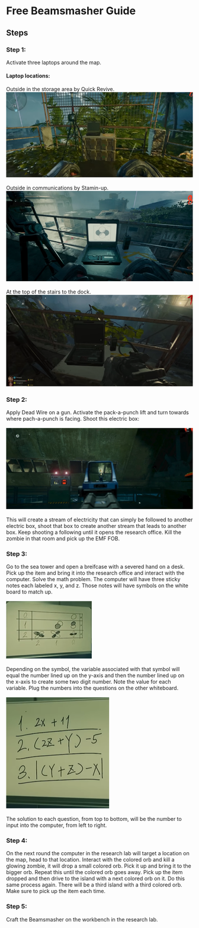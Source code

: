 # Free Beamsmasher Guide

## Steps

### Step 1:
Activate three laptops around the map.

#### Laptop locations:
Outside in the storage area by Quick Revive.\
![alt text](images/img10.png)\
\
Outside in communications by Stamin-up.\
![alt text](images/img11.png)\
\
At the top of the stairs to the dock.\
![alt text](images/img12.png)

### Step 2:
Apply Dead Wire on a gun. Activate the pack-a-punch lift and turn towards where pach-a-punch is facing. Shoot this electric box:\
\
![alt text](images/img13.png)\
\
This will create a stream of electricity that can simply be followed to another electric box, shoot that box to create another stream that leads to another box. Keep shooting a following until it opens the research office. Kill the zombie in that room and pick up the EMF FOB.

### Step 3:
Go to the sea tower and open a breifcase with a severed hand on a desk. Pick up the item and bring it into the research office and interact with the computer. Solve the math problem. The computer will have three sticky notes each labeled x, y, and z. Those notes will have symbols on the white board to match up.\
\
![alt text](images/img14.png)\
\
Depending on the symbol, the variable associated with that symbol will equal the number lined up on the y-axis and then the number lined up on the x-axis to create some two digit number. Note the value for each variable. Plug the numbers into the questions on the other whiteboard.\
\
![alt text](images/img15.png)\
\
The solution to each question, from top to bottom, will be the number to input into the computer, from left to right.

### Step 4:
On the next round the computer in the research lab will target a location on the map, head to that location. Interact with the colored orb and kill a glowing zombie, it will drop a small colored orb. Pick it up and bring it to the bigger orb. Repeat this until the colored orb goes away. Pick up the item dropped and then drive to the island with a next colored orb on it. Do this same process again. There will be a third island with a third colored orb. Make sure to pick up the item each time.

### Step 5:
Craft the Beamsmasher on the workbench in the research lab.

